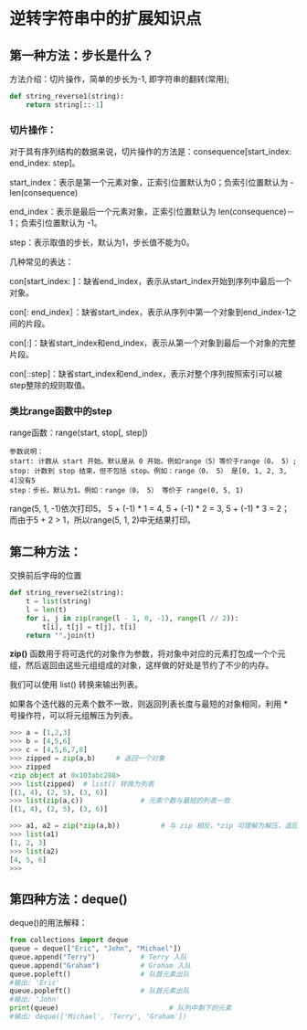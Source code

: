 # 逆转字符串中的扩展知识点

## 第一种方法：步长是什么？

方法介绍：切片操作，简单的步长为-1, 即字符串的翻转(常用);

```python
def string_reverse1(string):
    return string[::-1]
```

### 切片操作：

对于具有序列结构的数据来说，切片操作的方法是：consequence[start_index: end_index: step]。

start_index：表示是第一个元素对象，正索引位置默认为0；负索引位置默认为 -len(consequence)

end_index：表示是最后一个元素对象，正索引位置默认为 len(consequence)－1；负索引位置默认为 -1。

step：表示取值的步长，默认为1，步长值不能为0。

几种常见的表达：

con[start_index: ]：缺省end_index，表示从start_index开始到序列中最后一个对象。

con[: end_index］：缺省start_index，表示从序列中第一个对象到end_index-1之间的片段。

con[:]：缺省start_index和end_index，表示从第一个对象到最后一个对象的完整片段。

con[::step]：缺省start_index和end_index，表示对整个序列按照索引可以被step整除的规则取值。

### 类比range函数中的step

range函数：range(start, stop[, step])

```
参数说明：
start: 计数从 start 开始。默认是从 0 开始。例如range（5）等价于range（0， 5）;
stop: 计数到 stop 结束，但不包括 stop。例如：range（0， 5） 是[0, 1, 2, 3, 4]没有5
step：步长，默认为1。例如：range（0， 5） 等价于 range(0, 5, 1)
```
range(5, 1, -1)依次打印5， 5 + (-1) * 1 = 4, 5 + (-1) * 2 = 3, 5 + (-1) * 3 = 2；而由于5 + 2 > 1，所以range(5, 1, 2)中无结果打印。

## 第二种方法：

交换前后字母的位置

```python
def string_reverse2(string):
    t = list(string)
    l = len(t)
    for i, j in zip(range(l - 1, 0, -1), range(l // 2)):
        t[i], t[j] = t[j], t[i]
    return "".join(t)
```

**zip()** 函数用于将可迭代的对象作为参数，将对象中对应的元素打包成一个个元组，然后返回由这些元组组成的对象，这样做的好处是节约了不少的内存。

我们可以使用 list() 转换来输出列表。

如果各个迭代器的元素个数不一致，则返回列表长度与最短的对象相同，利用 * 号操作符，可以将元组解压为列表。

```python
>>> a = [1,2,3]
>>> b = [4,5,6]
>>> c = [4,5,6,7,8]
>>> zipped = zip(a,b)     # 返回一个对象
>>> zipped
<zip object at 0x103abc288>
>>> list(zipped)  # list() 转换为列表
[(1, 4), (2, 5), (3, 6)]
>>> list(zip(a,c))              # 元素个数与最短的列表一致
[(1, 4), (2, 5), (3, 6)]

>>> a1, a2 = zip(*zip(a,b))          # 与 zip 相反，*zip 可理解为解压，返回二维矩阵式
>>> list(a1)
[1, 2, 3]
>>> list(a2)
[4, 5, 6]
>>>
```


## 第四种方法：deque()
deque()的用法解释：

```python
from collections import deque
queue = deque(["Eric", "John", "Michael"])
queue.append("Terry")           # Terry 入队
queue.append("Graham")          # Graham 入队
queue.popleft()                 # 队首元素出队
#输出: 'Eric'
queue.popleft()                 # 队首元素出队
#输出: 'John'
print(queue)                           # 队列中剩下的元素
#输出: deque(['Michael', 'Terry', 'Graham'])
```